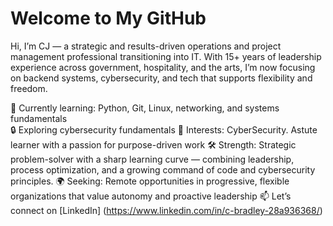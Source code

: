 # Welcome to My GitHub

Hi, I’m CJ — a strategic and results-driven operations and project management professional transitioning into IT. With 15+ years of leadership experience across government, hospitality, and the arts, I’m now focusing on backend systems, cybersecurity, and tech that supports flexibility and freedom.

🔧 Currently learning: Python, Git, Linux, networking, and systems fundamentals  
🔒 Exploring cybersecurity fundamentals
🧠 Interests: CyberSecurity. Astute learner with a passion for purpose-driven work
🛠️ Strength: Strategic problem-solver with a sharp learning curve — combining leadership, process optimization, and a growing command of code and cybersecurity principles.
🌍 Seeking: Remote opportunities in progressive, flexible organizations that value autonomy and proactive leadership
📫 Let’s connect on [LinkedIn] (https://www.linkedin.com/in/c-bradley-28a936368/)
